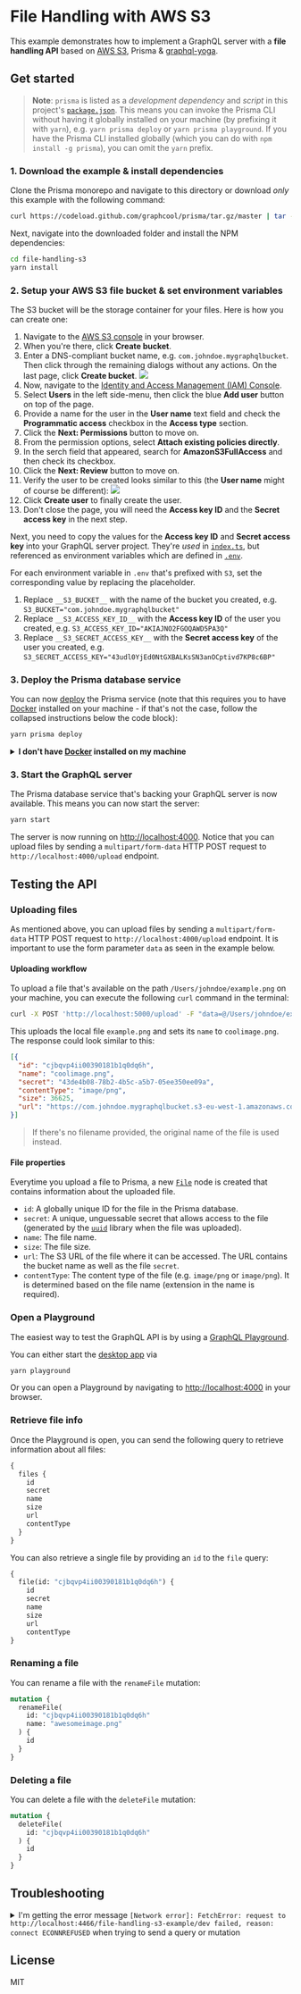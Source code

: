 # File Handling with AWS S3

This example demonstrates how to implement a GraphQL server with a **file handling API** based on [AWS S3](https://aws.amazon.com/s3/), Prisma & [graphql-yoga](https://github.com/graphcool/graphql-yoga).

## Get started

> **Note**: `prisma` is listed as a _development dependency_ and _script_ in this project's [`package.json`](./package.json). This means you can invoke the Prisma CLI without having it globally installed on your machine (by prefixing it with `yarn`), e.g. `yarn prisma deploy` or `yarn prisma playground`. If you have the Prisma CLI installed globally (which you can do with `npm install -g prisma`), you can omit the `yarn` prefix.

### 1. Download the example & install dependencies

Clone the Prisma monorepo and navigate to this directory or download _only_ this example with the following command:

```sh
curl https://codeload.github.com/graphcool/prisma/tar.gz/master | tar -xz --strip=2 prisma-master/examples/file-handling-s3
```

Next, navigate into the downloaded folder and install the NPM dependencies:

```sh
cd file-handling-s3
yarn install
```

### 2. Setup your AWS S3 file bucket & set environment variables

The S3 bucket will be the storage container for your files. Here is how you can create one:

1. Navigate to the [AWS S3 console](https://s3.console.aws.amazon.com/s3/) in your browser.
1. When you're there, click **Create bucket**.
1. Enter a DNS-compliant bucket name, e.g. `com.johndoe.mygraphqlbucket`. Then click through the remaining dialogs without any actions. On the last page, click **Create bucket**.
  ![](https://imgur.com/AAb7WnH.png)
1. Now, navigate to the [Identity and Access Management (IAM) Console](https://console.aws.amazon.com/iam).
1. Select **Users** in the left side-menu, then click the blue **Add user** button on top of the page.
1. Provide a name for the user in the **User name** text field and check the **Programmatic access** checkbox in the **Access type** section.
1. Click the **Next: Permissions** button to move on.
1. From the permission options, select **Attach existing policies directly**.
1. In the serch field that appeared, search for **AmazonS3FullAccess** and then check its checkbox.
1. Click the **Next: Review** button to move on.
1. Verify the user to be created looks similar to this (the **User name** might of course be different):
  ![](https://imgur.com/bpVq2cc.png)
1. Click **Create user** to finally create the user.
1. Don't close the page, you will need the **Access key ID** and the **Secret access key** in the next step.

Next, you need to copy the values for the **Access key ID** and **Secret access key** into your GraphQL server project. They're _used_ in [`index.ts`](./src/index.ts), but referenced as environment variables which are defined in [`.env`](./.env).

For each environment variable in `.env` that's prefixed with `S3`, set the corresponding value by replacing the placeholder.

1. Replace `__S3_BUCKET__` with the name of the bucket you created, e.g. `S3_BUCKET="com.johndoe.mygraphqlbucket"`
1. Replace `__S3_ACCESS_KEY_ID__` with the **Access key ID** of the user you created, e.g. `S3_ACCESS_KEY_ID="AKIAJNO2FGOQAWD5PA3Q"`
1. Replace `__S3_SECRET_ACCESS_KEY__` with the **Secret access key** of the user you created, e.g. `S3_SECRET_ACCESS_KEY="43udl0YjEd0NtGXBALKsSN3anOCptivd7KP8c6BP"`

### 3. Deploy the Prisma database service

You can now [deploy](https://www.prismagraphql.com/docs/reference/cli-command-reference/database-service/prisma-deploy-kee1iedaov) the Prisma service (note that this requires you to have [Docker](https://www.docker.com) installed on your machine - if that's not the case, follow the collapsed instructions below the code block):

```sh
yarn prisma deploy
```

<details>
 <summary><strong>I don't have <a href="https://www.docker.com">Docker</a> installed on my machine</strong></summary>

To deploy your service to a public cluster (rather than locally with Docker), you need to perform the following steps:

1. Remove the `cluster` property from `prisma.yml`.
1. Run `yarn prisma deploy`.
1. When prompted by the CLI, select a public cluster (e.g. `prisma-eu1` or `prisma-us1`).
1. Set the value of the `PRISMA_ENDPOINT` environment variable in [`.env`](./.env#L2) to the HTTP endpoint that was printed after the previous command.

</details>

### 3. Start the GraphQL server

The Prisma database service that's backing your GraphQL server is now available. This means you can now start the server:

```sh
yarn start
```

The server is now running on [http://localhost:4000](http://localhost:4000). Notice that you can upload files by sending a `multipart/form-data` HTTP POST request to `http://localhost:4000/upload` endpoint.

## Testing the API

### Uploading files

As mentioned above, you can upload files by sending a `multipart/form-data` HTTP POST request to `http://localhost:4000/upload` endpoint. It is important to use the form parameter `data` as seen in the example below.

#### Uploading workflow

To upload a file that's available on the path `/Users/johndoe/example.png` on your machine, you can execute the following `curl` command in the terminal:

```sh
curl -X POST 'http://localhost:5000/upload' -F "data=@/Users/johndoe/example.png; filename=coolimage.png"
```

This uploads the local file `example.png` and sets its `name` to `coolimage.png`. The response could look similar to this:

```json
[{
  "id": "cjbqvp4ii00390181b1q0dq6h",
  "name": "coolimage.png",
  "secret": "43de4b08-78b2-4b5c-a5b7-05ee350ee09a",
  "contentType": "image/png",
  "size": 36625,
  "url": "https://com.johndoe.mygraphqlbucket.s3-eu-west-1.amazonaws.com/43de4b08-78b2-4b5c-a5b7-05ee350ee09a"
}]
```

> If there's no filename provided, the original name of the file is used instead.

#### File properties

Everytime you upload a file to Prisma, a new [`File`](./database/datamodel.graphql) node is created that contains information about the uploaded file.

* `id`: A globally unique ID for the file in the Prisma database.
* `secret`: A unique, unguessable secret that allows access to the file (generated by the [`uuid`](./package.json#L21) library when the file was uploaded).
* `name`: The file name.
* `size`: The file size.
* `url`: The S3 URL of the file where it can be accessed. The URL contains the bucket name as well as the file `secret`.
* `contentType`: The content type of the file (e.g. `image/png` or `image/png`). It is determined based on the file name (extension in the name is required).

### Open a Playground

The easiest way to test the GraphQL API is by using a [GraphQL Playground](https://github.com/graphcool/graphql-playground).

You can either start the [desktop app](https://github.com/graphcool/graphql-playground) via

```sh
yarn playground
```

Or you can open a Playground by navigating to [http://localhost:4000](http://localhost:4000) in your browser.

### Retrieve file info

Once the Playground is open, you can send the following query to retrieve information about all files:

```graphql
{
  files {
    id
    secret
    name
    size
    url
    contentType
  }
}
```

You can also retrieve a single file by providing an `id` to the `file` query:

```graphql
{
  file(id: "cjbqvp4ii00390181b1q0dq6h") {
    id
    secret
    name
    size
    url
    contentType
}
```

### Renaming a file

You can rename a file with the `renameFile` mutation:

```graphql
mutation {
  renameFile(
    id: "cjbqvp4ii00390181b1q0dq6h"
    name: "awesomeimage.png"
  ) {
    id
  }
}
```

### Deleting a file

You can delete a file with the `deleteFile` mutation:

```graphql
mutation {
  deleteFile(
    id: "cjbqvp4ii00390181b1q0dq6h"
  ) {
    id
  }
}
```

## Troubleshooting

<details>
 <summary>I'm getting the error message <code>[Network error]: FetchError: request to http://localhost:4466/file-handling-s3-example/dev failed, reason: connect ECONNREFUSED</code> when trying to send a query or mutation</summary>

This is because the endpoint for the Prisma service is hardcoded in [`index.js`](index.js#L23). The service is assumed to be running on the default port for a local cluster: `http://localhost:4466`. Apparently, your local cluster is using a different port.

You now have two options:

1. Figure out the port of your local cluster and adjust it in `index.js`. You can look it up in `~/.prisma/config.yml`.
1. Deploy the service to a public cluster. Expand the `I don't have Docker installed on my machine`-section in step 2 for instructions.

Either way, you need to adjust the `endpoint` that's passed to the `Prisma` constructor in `index.js` so it reflects the actual cluster domain and service endpoint.

</details>

## License

MIT
